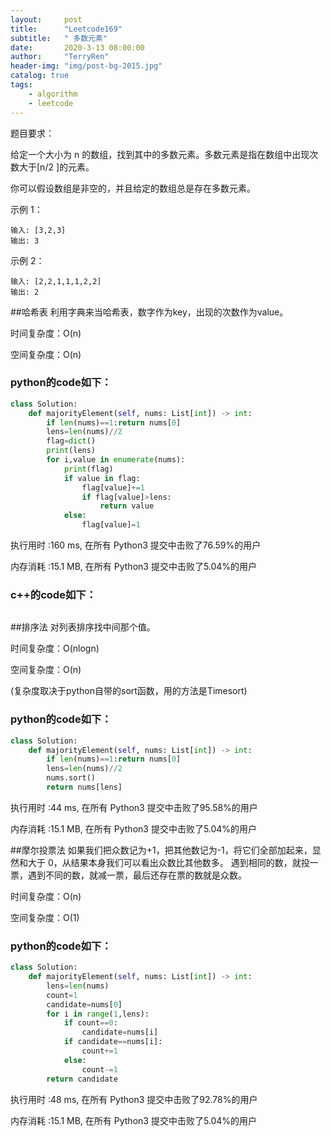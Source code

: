 ```yaml
---
layout:     post
title:      "Leetcode169"
subtitle:   " 多数元素"
date:       2020-3-13 08:00:00
author:     "TerryRen"
header-img: "img/post-bg-2015.jpg"
catalog: true
tags:
    - algorithm
    - leetcode
---
```

题目要求：

给定一个大小为 n 的数组，找到其中的多数元素。多数元素是指在数组中出现次数大于[n/2 ]的元素。

你可以假设数组是非空的，并且给定的数组总是存在多数元素。




示例 1：
```
输入: [3,2,3]
输出: 3
```
示例 2：
```
输入: [2,2,1,1,1,2,2]
输出: 2
```


##哈希表
利用字典来当哈希表，数字作为key，出现的次数作为value。

时间复杂度：O(n)

空间复杂度：O(n)
### python的code如下：


```python
class Solution:
    def majorityElement(self, nums: List[int]) -> int:              
        if len(nums)==1:return nums[0]
        lens=len(nums)//2
        flag=dict()
        print(lens)
        for i,value in enumerate(nums):
            print(flag)
            if value in flag:
                flag[value]+=1
                if flag[value]>lens:
                    return value
            else:
                flag[value]=1
```
执行用时 :160 ms, 在所有 Python3 提交中击败了76.59%的用户

内存消耗 :15.1 MB, 在所有 Python3 提交中击败了5.04%的用户
### c++的code如下：

```c

```
##排序法
对列表排序找中间那个值。

时间复杂度：O(nlogn)

空间复杂度：O(n)

(复杂度取决于python自带的sort函数，用的方法是Timesort)
### python的code如下：


```python
class Solution:
    def majorityElement(self, nums: List[int]) -> int:              
        if len(nums)==1:return nums[0]
        lens=len(nums)//2
        nums.sort()
        return nums[lens]
```

执行用时 :44 ms, 在所有 Python3 提交中击败了95.58%的用户

内存消耗 :15.1 MB, 在所有 Python3 提交中击败了5.04%的用户

##摩尔投票法
如果我们把众数记为+1，把其他数记为-1，将它们全部加起来，显然和大于 0，从结果本身我们可以看出众数比其他数多。
遇到相同的数，就投一票，遇到不同的数，就减一票，最后还存在票的数就是众数。

时间复杂度：O(n)

空间复杂度：O(1)


### python的code如下：


```python
class Solution:
    def majorityElement(self, nums: List[int]) -> int:              
        lens=len(nums)
        count=1
        candidate=nums[0]
        for i in range(1,lens):
            if count==0:
                candidate=nums[i]
            if candidate==nums[i]:
                count+=1
            else:
                count-=1
        return candidate
```

执行用时 :48 ms, 在所有 Python3 提交中击败了92.78%的用户

内存消耗 :15.1 MB, 在所有 Python3 提交中击败了5.04%的用户